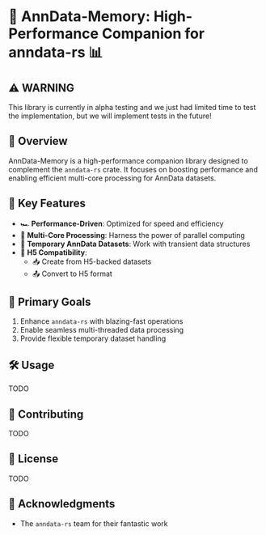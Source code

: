 # 🚀 AnnData-Memory: High-Performance Companion for anndata-rs 📊

## ⚠️ WARNING

This library is currently in alpha testing and we just had limited time to test the implementation, but we will implement tests in the future!

## 🌟 Overview

AnnData-Memory is a high-performance companion library designed to complement the `anndata-rs` crate. It focuses on boosting performance and enabling efficient multi-core processing for AnnData datasets.

## 🔑 Key Features

- 🏎️ **Performance-Driven**: Optimized for speed and efficiency
- 🧵 **Multi-Core Processing**: Harness the power of parallel computing
- 💾 **Temporary AnnData Datasets**: Work with transient data structures
- 🔄 **H5 Compatibility**: 
  - 📥 Create from H5-backed datasets
  - 📤 Convert to H5 format

## 🎯 Primary Goals

1. Enhance `anndata-rs` with blazing-fast operations
2. Enable seamless multi-threaded data processing
3. Provide flexible temporary dataset handling

## 🛠️ Usage

TODO

## 🤝 Contributing

TODO

## 📜 License

TODO

## 🙏 Acknowledgments

- The `anndata-rs` team for their fantastic work
